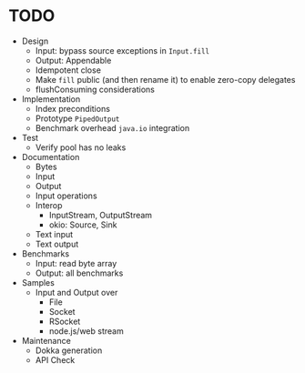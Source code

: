 # TODO

- Design
    - Input: bypass source exceptions in `Input.fill`
    - Output: Appendable
    - Idempotent close
    - Make `fill` public (and then rename it) to enable zero-copy delegates
    - flushConsuming considerations
- Implementation
    - Index preconditions
    - Prototype `PipedOutput`
    - Benchmark overhead `java.io` integration
- Test
    - Verify pool has no leaks
- Documentation
    - Bytes
    - Input
    - Output
    - Input operations
    - Interop
        - InputStream, OutputStream
        - okio: Source, Sink
    - Text input
    - Text output
- Benchmarks
    - Input: read byte array
    - Output: all benchmarks
- Samples
    - Input and Output over
        - File
        - Socket
        - RSocket
        - node.js/web stream
- Maintenance
    - Dokka generation
    - API Check

